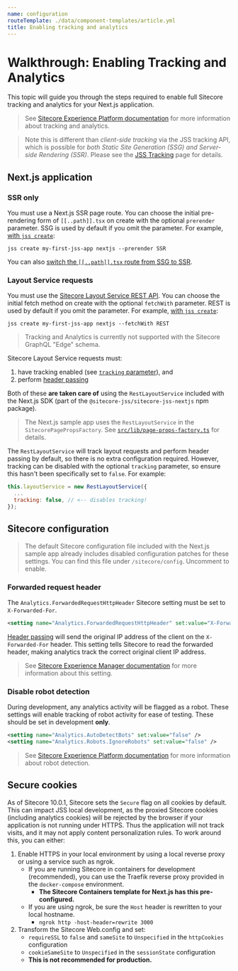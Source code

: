 ```yaml
---
name: configuration
routeTemplate: ./data/component-templates/article.yml
title: Enabling tracking and analytics
---
```

# Walkthrough: Enabling Tracking and Analytics

This topic will guide you through the steps required to enable full Sitecore tracking and analytics for your Next.js application.

> See [Sitecore Experience Platform documentation](https://doc.sitecore.com/developers/101/sitecore-experience-platform/en/web-tracking.html) for more information about tracking and analytics.

> Note this is different than *client-side tracking* via the JSS tracking API, which is possible for *both Static Site Generation (SSG) and Server-side Rendering (SSR)*. Please see the [JSS Tracking](/docs/fundamentals/services/tracking) page for details.

## Next.js application

### SSR only

You must use a Next.js SSR page route. You can choose the initial pre-rendering form of `[[..path]].tsx` on create with the optional `prerender` parameter. SSG is used by default if you omit the parameter. For example, [with `jss create`](/docs/nextjs/getting-started-nextjs/walkthrough-jsscreate):

```
jss create my-first-jss-app nextjs --prerender SSR
```

You can also [switch the `[[..path]].tsx` route from SSG to SSR](/docs/nextjs/page-routing/switching-to-ssr).

### Layout Service requests

You must use the [Sitecore Layout Service REST API](/docs/fundamentals/services/layout-service). You can choose the initial fetch method on create with the optional `fetchWith` parameter. REST is used by default if you omit the parameter. For example, [with `jss create`](/docs/nextjs/getting-started-nextjs/walkthrough-jsscreate):

```
jss create my-first-jss-app nextjs --fetchWith REST
```

> Tracking and Analytics is currently not supported with the Sitecore GraphQL "Edge" schema.

Sitecore Layout Service requests must:

1. have tracking enabled (see [`tracking` parameter](/docs/fundamentals/services/layout-service#using-the-layout-service)), and
2. perform [header passing](/docs/nextjs/tracking-and-analytics/overview#header-passing)

Both of these **are taken care of** using the `RestLayoutService` included with the Next.js SDK (part of the `@sitecore-jss/sitecore-jss-nextjs` npm package).

> The Next.js sample app uses the `RestLayoutService` in the `SitecorePagePropsFactory`. See [`src/lib/page-props-factory.ts`](https://github.com/Sitecore/jss/blob/master/samples/nextjs/src/lib/page-props-factory.ts) for details.

The `RestLayoutService` will track layout requests and perform header passing by default, so there is no extra configuration required. However, tracking can be disabled with the optional `tracking` parameter, so ensure this hasn't been specifically set to `false`. For example:

```javascript
this.layoutService = new RestLayoutService({
  ...
  tracking: false, // <-- disables tracking!
});
```

## Sitecore configuration

> The default Sitecore configuration file included with the Next.js sample app already includes disabled configuration patches for these settings. You can find this file under `/sitecore/config`. Uncomment to enable.

### Forwarded request header

The `Analytics.ForwardedRequestHttpHeader` Sitecore setting must be set to `X-Forwarded-For`.

```xml
<setting name="Analytics.ForwardedRequestHttpHeader" set:value="X-Forwarded-For" />
```

[Header passing](/docs/nextjs/tracking-and-analytics/overview#header-passing) will send the original IP address of the client on the `X-Forwarded-For` header. This setting tells Sitecore to read the forwarded header, making analytics track the correct original client IP address.

> See [Sitecore Experience Manager documentation](https://doc.sitecore.com/developers/101/sitecore-experience-manager/en/set-up-sitecore-ip-geolocation.html) for more information about this setting.

### Disable robot detection

During development, any analytics activity will be flagged as a robot. These settings will enable tracking of robot activity for ease of testing. These should be set in development **only**.

```xml
<setting name="Analytics.AutoDetectBots" set:value="false" />
<setting name="Analytics.Robots.IgnoreRobots" set:value="false" />
```

> See [Sitecore Experience Platform documentation](https://doc.sitecore.com/developers/101/sitecore-experience-platform/en/robot-detection-overview.html) for more information about robot detection.

## Secure cookies

As of Sitecore 10.0.1, Sitecore sets the `Secure` flag on all cookies by default. This can impact JSS local development, as the proxied Sitecore cookies (including analytics cookies) will be rejected by the browser if your application is not running under HTTPS. Thus the application will not track visits, and it may not apply content personalization rules. To work around this, you can either:

1. Enable HTTPS in your local environment by using a local reverse proxy or using a service such as ngrok.
    * If you are running Sitecore in containers for development (recommended), you can use the Traefik reverse proxy provided in the `docker-compose` environment.
        * **The Sitecore Containers template for Next.js has this pre-configured.**
    * If you are using ngrok, be sure the `Host` header is rewritten to your local hostname.
        * `ngrok http -host-header=rewrite 3000`
2. Transform the Sitecore Web.config and set:
    * `requireSSL` to `false` and `sameSite` to `Unspecified` in the `httpCookies` configuration
    * `cookieSameSite` to `Unspecified` in the `sessionState` configuration
    * **This is not recommended for production.**
